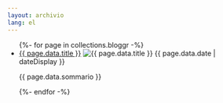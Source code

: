 ```yaml
---
layout: archivio
lang: el
---
```

<main class="tdbc-container">
  <div class="tdbc-section">
    <ul class="tdbc-column-container">
      {%- for page in collections.bloggr -%}
      <li class="tdbc-card">
        <div class="tdbc-card__content">
          <a href="{{ page.url }}" class="tdbc-card__title">{{ page.data.title }}</a>
          <img :first-child src="{{ page.data.immagine}}" alt="{{ page.data.title }}"></img>
          <time>{{ page.data.date | dateDisplay }}</time>
          <p>{{ page.data.sommario }}</p>
        </div>
      </li>
      {%- endfor -%}
    </ul>
  </div>
</main>